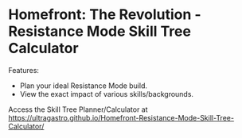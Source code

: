 # Homefront: The Revolution - Resistance Mode Skill Tree Calculator
 
Features:
- Plan your ideal Resistance Mode build.
- View the exact impact of various skills/backgrounds.

Access the Skill Tree Planner/Calculator at https://ultragastro.github.io/Homefront-Resistance-Mode-Skill-Tree-Calculator/
